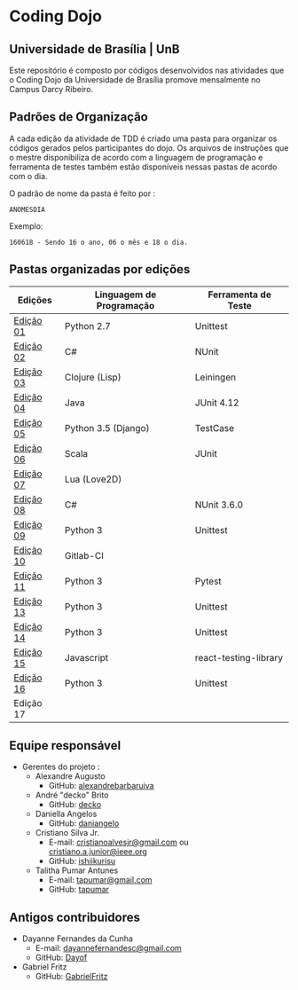 # Coding Dojo
## Universidade de Brasília | UnB

Este repositório é composto por códigos desenvolvidos nas atividades que o Coding Dojo da Universidade de Brasília promove mensalmente no Campus Darcy Ribeiro.

## Padrões de Organização

A cada edição da atividade de TDD é criado uma pasta para organizar os códigos gerados pelos participantes do dojo. Os arquivos de instruções que o mestre disponibiliza de acordo com a linguagem de programação e ferramenta de testes também estão disponíveis nessas pastas de acordo com o dia.

O padrão de nome da pasta é feito por :

```
ANOMESDIA
```

Exemplo:

```
160618 - Sendo 16 o ano, 06 o mês e 18 o dia.
```

## Pastas organizadas por edições

| Edições            | Linguagem de Programação | Ferramenta de Teste |
| ------------------ | ------------------------ | ------------------- |
| [Edição 01](2016/160618) | Python 2.7              | Unittest            |
| [Edição 02](2016/160625) | C#                      | NUnit               |
| [Edição 03](2016/160709) | Clojure (Lisp)          | Leiningen           |  	
| [Edição 04](2016/160730) | Java                    | JUnit 4.12          |
| [Edição 05](2016/160813) | Python 3.5 (Django)     | TestCase            |
| [Edição 06](2016/160827) | Scala                   | JUnit               |
| [Edição 07](2016/161001) | Lua (Love2D)            |                     |
| [Edição 08](2017/170225) | C#                      | NUnit 3.6.0         |
| [Edição 09](2017/170304) | Python 3                | Unittest            |
| [Edição 10](2017/170325) | Gitlab-CI               |                     |
| [Edição 11](2017/170722) | Python 3                | Pytest              |
| [Edição 13](2017/171023) | Python 3                | Unittest            |
| [Edição 14](2017/171125) | Python 3                | Unittest            |
| [Edição 15](2018/180505) | Javascript              | react-testing-library  |
| [Edição 16](2018/180505) | Python 3                | Unittest               |
| Edição 17                |                         |                        |

## Equipe responsável

- Gerentes do projeto :
  - Alexandre Augusto 
    - GitHub: [alexandrebarbaruiva](https://github.com/alexandrebarbaruiva)
  - André "decko" Brito 
    - GitHub: [decko](https://github.com/decko)
  - Daniella Angelos
    - GitHub: [daniangelo](https://github.com/daniangelo)
  - Cristiano Silva Jr.
    - E-mail: cristianoalvesjr@gmail.com ou cristiano.a.junior@ieee.org
    - GitHub: [ishiikurisu](https://github.com/ishiikurisu)
  - Talitha Pumar Antunes
    - E-mail: tapumar@gmail.com
    - GitHub: [tapumar](https://github.com/tapumar)
    
 ## Antigos contribuidores
- Dayanne Fernandes da Cunha
    - E-mail: dayannefernandesc@gmail.com
    - GitHub: [Dayof](https://github.com/Dayof)
- Gabriel Fritz
    - GitHub: [GabrielFritz](https://github.com/GabrielFritz)
